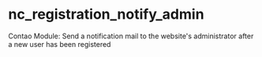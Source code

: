 nc_registration_notify_admin
============================

Contao Module: Send a notification mail to the website's administrator after a new user has been registered
